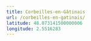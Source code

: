 ```yaml
---
title: Corbeilles-en-Gâtinais
url: /corbeilles-en-gatinais/
latitude: 48.073141500000006
longitude: 2.5516283
---
```

